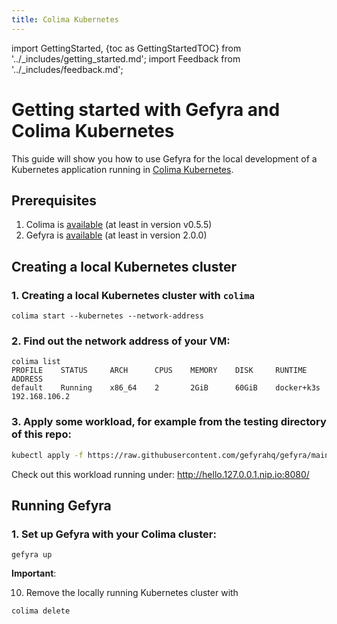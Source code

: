 ```yaml
---
title: Colima Kubernetes
---
```


import GettingStarted, {toc as GettingStartedTOC} from '../_includes/getting_started.md';
import Feedback from '../_includes/feedback.md';

# Getting started with Gefyra and Colima Kubernetes
This guide will show you how to use Gefyra for the local development of a Kubernetes application running in [Colima Kubernetes](https://github.com/abiosoft/colima).


## Prerequisites
1. Colima is [available](https://github.com/abiosoft/colima) (at least in version v0.5.5)
2. Gefyra is [available](https://gefyra.dev/installation) (at least in version 2.0.0)

## Creating a local Kubernetes cluster   

### 1. Creating a local Kubernetes cluster with `colima`    
```shell
colima start --kubernetes --network-address
```

### 2. Find out the network address of your VM:
```shell
colima list
PROFILE    STATUS     ARCH      CPUS    MEMORY    DISK     RUNTIME       ADDRESS
default    Running    x86_64    2       2GiB      60GiB    docker+k3s    192.168.106.2
```


### 3. Apply some workload, for example from the testing directory of this repo:  
```sh
kubectl apply -f https://raw.githubusercontent.com/gefyrahq/gefyra/main/testing/workloads/hello.yaml
``` 
Check out this workload running under: http://hello.127.0.0.1.nip.io:8080/

## Running Gefyra

### 1. Set up Gefyra with your Colima cluster:
```shell
gefyra up
```
**Important**: 

<GettingStarted />

10. Remove the locally running Kubernetes cluster with 
```sh
colima delete
```

<Feedback />
